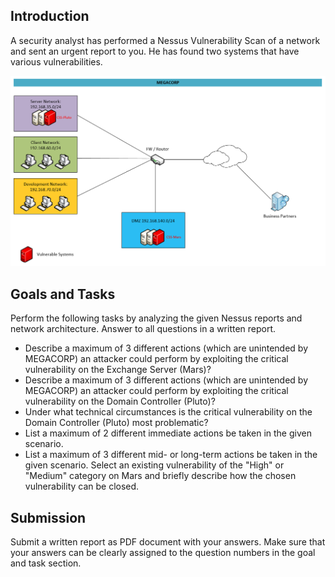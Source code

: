 ## Introduction

A security analyst has performed a Nessus Vulnerability Scan of a network and sent an urgent report to you. He has found two systems that have various vulnerabilities.

![](images/1592cfe3-4134-4713-98d6-96ff115a6684.png)

## Goals and Tasks

Perform the following tasks by analyzing the given Nessus reports and network architecture. Answer to all questions in a written report.

- Describe a maximum of 3 different actions (which are unintended by MEGACORP) an attacker could perform by exploiting the critical vulnerability on the Exchange Server (Mars)?
- Describe a maximum of 3 different actions (which are unintended by MEGACORP) an attacker could perform by exploiting the critical vulnerability on the Domain Controller (Pluto)?
- Under what technical circumstances is the critical vulnerability on the Domain Controller (Pluto) most problematic?
- List a maximum of 2 different immediate actions be taken in the given scenario.
- List a maximum of 3 different mid- or long-term actions be taken in the given scenario.
    Select an existing vulnerability of the "High" or "Medium" category on Mars and briefly describe how the chosen vulnerability can be closed.

## Submission

Submit a written report as PDF document with your answers. Make sure that your answers can be clearly assigned to the question numbers in the goal and task section.
